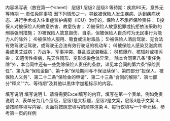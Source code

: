 内容填写表（放在第一个sheet）
	层级1	层级2	层级3
	等待期：疾病90天，意外无等待期
	一.责任免除事项
		因下列情形之一，导致被保险人发生疾病、达到疾病状态、进行手术或入住重症监护病房（ICU）治疗的，保险人不承担保险责任：
			1)投保人对被保险人的故意杀害、故意伤害；
			2)被保险人故意犯罪或抗拒依法采取的刑事强制措施；
			3)被保险人故意自伤、自杀，但被保险人自杀时为无民事行为能力人的除外；
			4)被保险人服用、吸食或注射毒品；
			5)被保险人酒后驾驶、无合法有效驾驶证驾驶，或驾驶无合法有效行驶证的机动车；
			6)被保险人感染艾滋病病毒或患艾滋病；
			7)战争、军事冲突、暴乱或武装叛乱；
			8)核爆炸、核辐射或核污染；
			9)遗传性疾病，先天性畸形、变形或染色体异常。
		除本合同第八条“责任免除”外，本合同中还有一些免除保险人责任的条款，详见本合同的第六条“保险责任”、第九条“保险金额”、第十条“保险期间与不保证续保”、第四部分“投保人、被保险人义务”、第二十二条“保险金的申请”、第二十三条“合同的解除”、第七部分“释义”“六、等待期”及其他以黑体字加粗标示的内容。


填写说明
	填写说明
	1、请将需要Excel填写的内容，填写在第一个表单，例如免责说明
	2、表单分为几个层级，层级1是大标题，层级2是文案，层级3是子文案
	3、请按顺序填写内容，页面将按照您填写的顺序渲染
	4、每行仅填写一个单元格，参考第一页的样例



